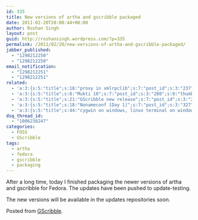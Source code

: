 ```yaml
---
id: 335
title: New versions of artha and gscribble packaged
date: 2011-02-20T20:00:44+00:00
author: Roshan Singh
layout: post
guid: http://roshansingh.wordpress.com/?p=335
permalink: /2011/02/20/new-versions-of-artha-and-gscribble-packaged/
jabber_published:
  - "1298212250"
  - "1298212250"
email_notification:
  - "1298212251"
  - "1298212251"
related:
  - 'a:3:{s:5:"title";s:18:"proxy in xmlrpclib";s:7:"post_id";s:3:"237";s:9:"thumbnail";s:0:"";}'
  - 'a:3:{s:5:"title";s:8:"Mukti 10";s:7:"post_id";s:3:"280";s:9:"thumbnail";s:0:"";}'
  - 'a:3:{s:5:"title";s:21:"GScribble new release";s:7:"post_id";s:3:"285";s:9:"thumbnail";s:0:"";}'
  - 'a:3:{s:5:"title";s:18:"Nonameconf [Day 1]";s:7:"post_id";s:3:"327";s:9:"thumbnail";s:0:"";}'
  - 'a:3:{s:5:"title";s:44:"cygwin on windows, linux terminal on windows";s:7:"post_id";s:3:"366";s:9:"thumbnail";s:0:"";}'
dsq_thread_id:
  - "1006238247"
categories:
  - FOSS
  - GScribble
tags:
  - artha
  - fedora
  - gscribble
  - packaging
---
```

After a long time, today I finished packaging the newer versions of artha and gscribble for Fedora. The updates have been pushed to update-testing.

The new versions will be available in the updates repositories soon.

Posted from [GScribble](http://sourceforge.net/projects/gscribble/).